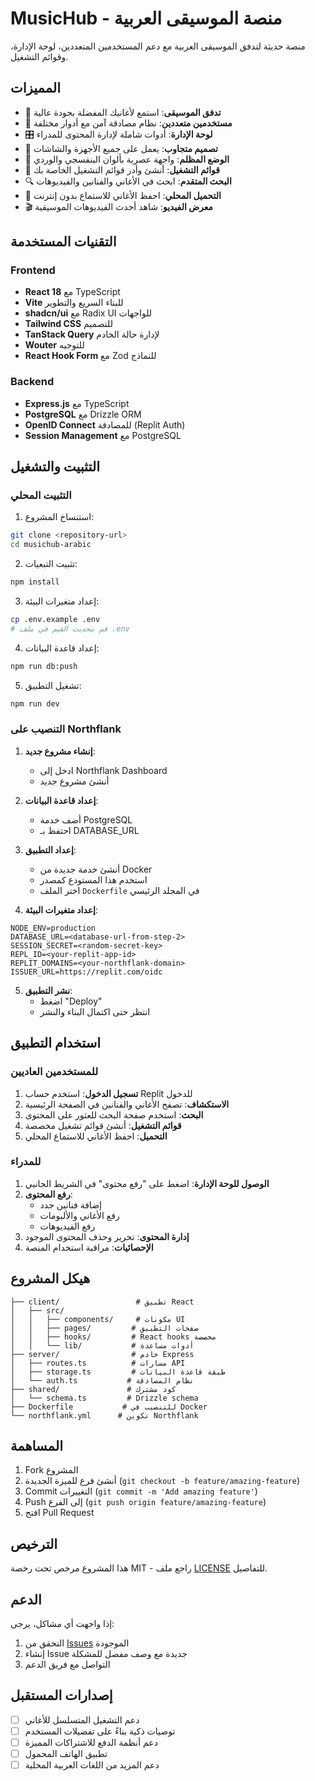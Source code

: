 # MusicHub - منصة الموسيقى العربية

منصة حديثة لتدفق الموسيقى العربية مع دعم المستخدمين المتعددين، لوحة الإدارة، وقوائم التشغيل.

## المميزات

- 🎵 **تدفق الموسيقى**: استمع لأغانيك المفضلة بجودة عالية
- 👥 **مستخدمين متعددين**: نظام مصادقة آمن مع أدوار مختلفة
- 🎛️ **لوحة الإدارة**: أدوات شاملة لإدارة المحتوى للمدراء
- 📱 **تصميم متجاوب**: يعمل على جميع الأجهزة والشاشات
- 🌙 **الوضع المظلم**: واجهة عصرية بألوان البنفسجي والوردي
- 📂 **قوائم التشغيل**: أنشئ وأدر قوائم التشغيل الخاصة بك
- 🔍 **البحث المتقدم**: ابحث في الأغاني والفنانين والفيديوهات
- 📱 **التحميل المحلي**: احفظ الأغاني للاستماع بدون إنترنت
- 🎬 **معرض الفيديو**: شاهد أحدث الفيديوهات الموسيقية

## التقنيات المستخدمة

### Frontend
- **React 18** مع TypeScript
- **Vite** للبناء السريع والتطوير
- **shadcn/ui** مع Radix UI للواجهات
- **Tailwind CSS** للتصميم
- **TanStack Query** لإدارة حالة الخادم
- **Wouter** للتوجيه
- **React Hook Form** مع Zod للنماذج

### Backend
- **Express.js** مع TypeScript
- **PostgreSQL** مع Drizzle ORM
- **OpenID Connect** للمصادقة (Replit Auth)
- **Session Management** مع PostgreSQL

## التثبيت والتشغيل

### التثبيت المحلي

1. استنساخ المشروع:
```bash
git clone <repository-url>
cd musichub-arabic
```

2. تثبيت التبعيات:
```bash
npm install
```

3. إعداد متغيرات البيئة:
```bash
cp .env.example .env
# قم بتحديث القيم في ملف .env
```

4. إعداد قاعدة البيانات:
```bash
npm run db:push
```

5. تشغيل التطبيق:
```bash
npm run dev
```

### التنصيب على Northflank

1. **إنشاء مشروع جديد**:
   - ادخل إلى Northflank Dashboard
   - أنشئ مشروع جديد

2. **إعداد قاعدة البيانات**:
   - أضف خدمة PostgreSQL
   - احتفظ بـ DATABASE_URL

3. **إعداد التطبيق**:
   - أنشئ خدمة جديدة من Docker
   - استخدم هذا المستودع كمصدر
   - اختر الملف `Dockerfile` في المجلد الرئيسي

4. **إعداد متغيرات البيئة**:
```
NODE_ENV=production
DATABASE_URL=<database-url-from-step-2>
SESSION_SECRET=<random-secret-key>
REPL_ID=<your-replit-app-id>
REPLIT_DOMAINS=<your-northflank-domain>
ISSUER_URL=https://replit.com/oidc
```

5. **نشر التطبيق**:
   - اضغط "Deploy"
   - انتظر حتى اكتمال البناء والنشر

## استخدام التطبيق

### للمستخدمين العاديين
1. **تسجيل الدخول**: استخدم حساب Replit للدخول
2. **الاستكشاف**: تصفح الأغاني والفنانين في الصفحة الرئيسية
3. **البحث**: استخدم صفحة البحث للعثور على المحتوى
4. **قوائم التشغيل**: أنشئ قوائم تشغيل مخصصة
5. **التحميل**: احفظ الأغاني للاستماع المحلي

### للمدراء
1. **الوصول للوحة الإدارة**: اضغط على "رفع محتوى" في الشريط الجانبي
2. **رفع المحتوى**:
   - إضافة فنانين جدد
   - رفع الأغاني والألبومات
   - رفع الفيديوهات
3. **إدارة المحتوى**: تحرير وحذف المحتوى الموجود
4. **الإحصائيات**: مراقبة استخدام المنصة

## هيكل المشروع

```
├── client/                 # تطبيق React
│   ├── src/
│   │   ├── components/     # مكونات UI
│   │   ├── pages/         # صفحات التطبيق
│   │   ├── hooks/         # React hooks مخصصة
│   │   └── lib/           # أدوات مساعدة
├── server/                # خادم Express
│   ├── routes.ts          # مسارات API
│   ├── storage.ts         # طبقة قاعدة البيانات
│   └── auth.ts           # نظام المصادقة
├── shared/               # كود مشترك
│   └── schema.ts         # Drizzle schema
├── Dockerfile           # للتنصيب في Docker
└── northflank.yml      # تكوين Northflank
```

## المساهمة

1. Fork المشروع
2. أنشئ فرع للميزة الجديدة (`git checkout -b feature/amazing-feature`)
3. Commit التغييرات (`git commit -m 'Add amazing feature'`)
4. Push إلى الفرع (`git push origin feature/amazing-feature`)
5. افتح Pull Request

## الترخيص

هذا المشروع مرخص تحت رخصة MIT - راجع ملف [LICENSE](LICENSE) للتفاصيل.

## الدعم

إذا واجهت أي مشاكل، يرجى:
1. التحقق من [Issues](../../issues) الموجودة
2. إنشاء Issue جديدة مع وصف مفصل للمشكلة
3. التواصل مع فريق الدعم

## إصدارات المستقبل

- [ ] دعم التشغيل المتسلسل للأغاني
- [ ] توصيات ذكية بناءً على تفضيلات المستخدم
- [ ] دعم أنظمة الدفع للاشتراكات المميزة
- [ ] تطبيق الهاتف المحمول
- [ ] دعم المزيد من اللغات العربية المحلية